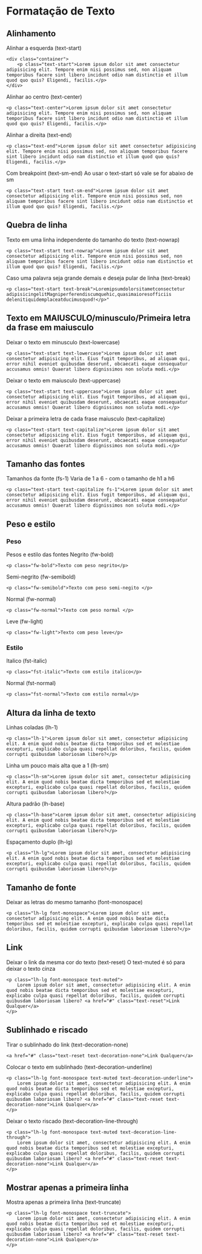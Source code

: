 # Formatação de Texto
## Alinhamento 
Alinhar a esquerda (text-start)
```
<div class="container">
    <p class="text-start">Lorem ipsum dolor sit amet consectetur adipisicing elit. Tempore enim nisi possimus sed, non aliquam temporibus facere sint libero incidunt odio nam distinctio et illum quod quo quis? Eligendi, facilis.</p>
</div>
```

Alinhar ao centro (text-center)
```
<p class="text-center">Lorem ipsum dolor sit amet consectetur adipisicing elit. Tempore enim nisi possimus sed, non aliquam temporibus facere sint libero incidunt odio nam distinctio et illum quod quo quis? Eligendi, facilis.</p>
```

Alinhar a direita (text-end)
```
<p class="text-end">Lorem ipsum dolor sit amet consectetur adipisicing elit. Tempore enim nisi possimus sed, non aliquam temporibus facere sint libero incidunt odio nam distinctio et illum quod quo quis? Eligendi, facilis.</p>
```

Com breakpoint (text-sm-end)
Ao usar o text-start só vale se for abaixo de sm
```
<p class="text-start text-sm-end">Lorem ipsum dolor sit amet consectetur adipisicing elit. Tempore enim nisi possimus sed, non aliquam temporibus facere sint libero incidunt odio nam distinctio et illum quod quo quis? Eligendi, facilis.</p>
```

## Quebra de linha
Texto em uma linha independente do tamanho do texto (text-nowrap)
```
<p class="text-start text-nowrap">Lorem ipsum dolor sit amet consectetur adipisicing elit. Tempore enim nisi possimus sed, non aliquam temporibus facere sint libero incidunt odio nam distinctio et illum quod quo quis? Eligendi, facilis.</p>
```

Caso uma palavra seja grande demais e deseja pular de linha (text-break)
```
<p class="text-start text-break">Loremipsumdolorsitametconsectetur adipisicingelitMagniperferendiscumquehic,quasimaioresofficiis delenitiquidemplaceatducimusquod!</p>"
```

## Texto em MAIUSCULO/minusculo/Primeira letra da frase em maiusculo
Deixar o texto em minusculo (text-lowercase)
```
<p class="text-start text-lowercase">Lorem ipsum dolor sit amet consectetur adipisicing elit. Eius fugit temporibus, ad aliquam qui, error nihil eveniet quibusdam deserunt, obcaecati eaque consequatur accusamus omnis! Quaerat libero dignissimos non soluta modi.</p>
```

Deixar o texto em maiusculo (text-uppercase)
```
<p class="text-start text-uppercase">Lorem ipsum dolor sit amet consectetur adipisicing elit. Eius fugit temporibus, ad aliquam qui, error nihil eveniet quibusdam deserunt, obcaecati eaque consequatur accusamus omnis! Quaerat libero dignissimos non soluta modi.</p>
```

Deixar a primeira letra de cada frase maiusculo (text-capitalize)
```
<p class="text-start text-capitalize">Lorem ipsum dolor sit amet consectetur adipisicing elit. Eius fugit temporibus, ad aliquam qui, error nihil eveniet quibusdam deserunt, obcaecati eaque consequatur accusamus omnis! Quaerat libero dignissimos non soluta modi.</p>
```

## Tamanho das fontes
Tamanhos da fonte (fs-1)
Varia de 1 a 6 - com o tamanho de h1 a h6
```
<p class="text-start text-capitalize fs-1">Lorem ipsum dolor sit amet consectetur adipisicing elit. Eius fugit temporibus, ad aliquam qui, error nihil eveniet quibusdam deserunt, obcaecati eaque consequatur accusamus omnis! Quaerat libero dignissimos non soluta modi.</p>
```

## Peso e estilo
### Peso
Pesos e estilo das fontes
Negrito (fw-bold)
```
<p class="fw-bold">Texto com peso negrito</p>
```

Semi-negrito (fw-semibold)
```
<p class="fw-semibold">Texto com peso semi-negito </p>
```

Normal (fw-normal)
```
<p class="fw-normal">Texto com peso normal </p>
```

Leve (fw-light)
```
<p class="fw-light">Texto com peso leve</p>
```

### Estilo
Italico (fst-italic)
```
<p class="fst-italic">Texto com estilo italico</p>
```

Normal (fst-normal)
```
<p class="fst-normal">Texto com estilo normal</p>
```

## Altura da linha de texto
Linhas coladas (lh-1)
```
<p class="lh-1">Lorem ipsum dolor sit amet, consectetur adipisicing elit. A enim quod nobis beatae dicta temporibus sed et molestiae excepturi, explicabo culpa quasi repellat doloribus, facilis, quidem corrupti quibusdam laboriosam libero?</p>
```

Linha um pouco mais alta que a 1 (lh-sm)
```
<p class="lh-sm">Lorem ipsum dolor sit amet, consectetur adipisicing elit. A enim quod nobis beatae dicta temporibus sed et molestiae excepturi, explicabo culpa quasi repellat doloribus, facilis, quidem corrupti quibusdam laboriosam libero?</p>
```

Altura padrão (lh-base)
```
<p class="lh-base">Lorem ipsum dolor sit amet, consectetur adipisicing elit. A enim quod nobis beatae dicta temporibus sed et molestiae excepturi, explicabo culpa quasi repellat doloribus, facilis, quidem corrupti quibusdam laboriosam libero?</p>
```

Espaçamento duplo (lh-lg)
```
<p class="lh-lg">Lorem ipsum dolor sit amet, consectetur adipisicing elit. A enim quod nobis beatae dicta temporibus sed et molestiae excepturi, explicabo culpa quasi repellat doloribus, facilis, quidem corrupti quibusdam laboriosam libero?</p>
```

## Tamanho de fonte
Deixar as letras do mesmo tamanho (font-monospace)
```
<p class="lh-lg font-monospace">Lorem ipsum dolor sit amet, consectetur adipisicing elit. A enim quod nobis beatae dicta temporibus sed et molestiae excepturi, explicabo culpa quasi repellat doloribus, facilis, quidem corrupti quibusdam laboriosam libero?</p>
```
## Link
Deixar o link da mesma cor do texto (text-reset)
O text-muted é só para deixar o texto cinza
```
<p class="lh-lg font-monospace text-muted">
    Lorem ipsum dolor sit amet, consectetur adipisicing elit. A enim quod nobis beatae dicta temporibus sed et molestiae excepturi, explicabo culpa quasi repellat doloribus, facilis, quidem corrupti quibusdam laboriosam libero? <a href="#" class="text-reset">Link Qualquer</a>
</p>
```

## Sublinhado e riscado
Tirar o sublinhado do link (text-decoration-none)
```
<a href="#" class="text-reset text-decoration-none">Link Qualquer</a>
```

Colocar o texto em sublinhado (text-decoration-underline)
```
<p class="lh-lg font-monospace text-muted text-decoration-underline">
    Lorem ipsum dolor sit amet, consectetur adipisicing elit. A enim quod nobis beatae dicta temporibus sed et molestiae excepturi, explicabo culpa quasi repellat doloribus, facilis, quidem corrupti quibusdam laboriosam libero? <a href="#" class="text-reset text-decoration-none">Link Qualquer</a>
</p>
```

Deixar o texto riscado (text-decoration-line-through)
```
<p class="lh-lg font-monospace text-muted text-decoration-line-through">
    Lorem ipsum dolor sit amet, consectetur adipisicing elit. A enim quod nobis beatae dicta temporibus sed et molestiae excepturi, explicabo culpa quasi repellat doloribus, facilis, quidem corrupti quibusdam laboriosam libero? <a href="#" class="text-reset text-decoration-none">Link Qualquer</a>
</p>
```

## Mostrar apenas a primeira linha
Mostra apenas a primeira linha (text-truncate)
```
<p class="lh-lg font-monospace text-truncate">
    Lorem ipsum dolor sit amet, consectetur adipisicing elit. A enim quod nobis beatae dicta temporibus sed et molestiae excepturi, explicabo culpa quasi repellat doloribus, facilis, quidem corrupti quibusdam laboriosam libero? <a href="#" class="text-reset text-decoration-none">Link Qualquer</a>
</p>
```